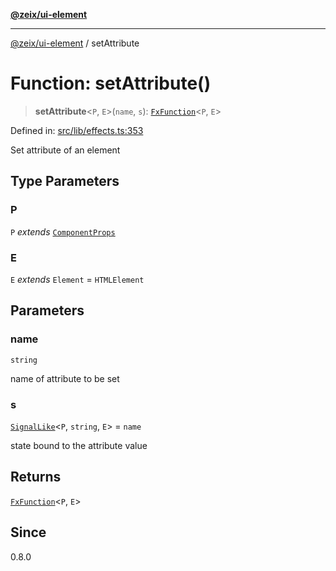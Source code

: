 [**@zeix/ui-element**](../README.md)

***

[@zeix/ui-element](../globals.md) / setAttribute

# Function: setAttribute()

> **setAttribute**\<`P`, `E`\>(`name`, `s`): [`FxFunction`](../type-aliases/FxFunction.md)\<`P`, `E`\>

Defined in: [src/lib/effects.ts:353](https://github.com/zeixcom/ui-element/blob/fbfc14f2b364007b204dfef842cb4c272bdfad41/src/lib/effects.ts#L353)

Set attribute of an element

## Type Parameters

### P

`P` *extends* [`ComponentProps`](../type-aliases/ComponentProps.md)

### E

`E` *extends* `Element` = `HTMLElement`

## Parameters

### name

`string`

name of attribute to be set

### s

[`SignalLike`](../type-aliases/SignalLike.md)\<`P`, `string`, `E`\> = `name`

state bound to the attribute value

## Returns

[`FxFunction`](../type-aliases/FxFunction.md)\<`P`, `E`\>

## Since

0.8.0
